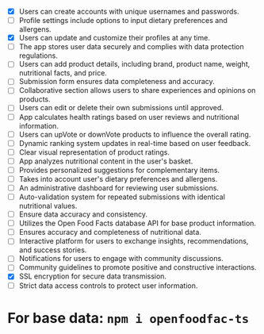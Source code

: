 - [X] Users can create accounts with unique usernames and passwords.
- [ ] Profile settings include options to input dietary preferences and allergens.
- [X] Users can update and customize their profiles at any time.
- [ ] The app stores user data securely and complies with data protection regulations.
- [ ] Users can add product details, including brand, product name, weight, nutritional facts, and price.
- [ ] Submission form ensures data completeness and accuracy.
- [ ] Collaborative section allows users to share experiences and opinions on products.
- [ ] Users can edit or delete their own submissions until approved.
- [ ] App calculates health ratings based on user reviews and nutritional information.
- [ ] Users can upVote or downVote products to influence the overall rating.
- [ ] Dynamic ranking system updates in real-time based on user feedback.
- [ ] Clear visual representation of product ratings.
- [ ] App analyzes nutritional content in the user's basket.
- [ ] Provides personalized suggestions for complementary items.
- [ ] Takes into account user's dietary preferences and allergens.
- [ ] An administrative dashboard for reviewing user submissions.
- [ ] Auto-validation system for repeated submissions with identical nutritional values.
- [ ] Ensure data accuracy and consistency.
- [ ] Utilizes the Open Food Facts database API for base product information.
- [ ] Ensures accuracy and completeness of nutritional data.
- [ ] Interactive platform for users to exchange insights, recommendations, and success stories.
- [ ] Notifications for users to engage with community discussions.
- [ ] Community guidelines to promote positive and constructive interactions.
- [X] SSL encryption for secure data transmission.
- [ ] Strict data access controls to protect user information.

# For base data: `npm i openfoodfac-ts`